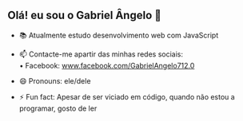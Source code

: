 ## Olá! eu sou o Gabriel Ângelo 👋

- 📚 Atualmente estudo desenvolvimento web com JavaScript
  
- 📫 Contacte-me apartir das minhas redes sociais:<br />
    • Facebook: www.facebook.com/GabrielAngelo712.0
  
- 😄 Pronouns: ele/dele
  
- ⚡ Fun fact: Apesar de ser viciado em código, quando não estou a programar, gosto de ler
